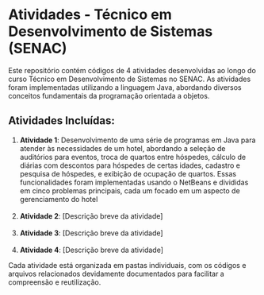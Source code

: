 # Atividades - Técnico em Desenvolvimento de Sistemas (SENAC)

Este repositório contém códigos de 4 atividades desenvolvidas ao longo do curso Técnico em Desenvolvimento de Sistemas no SENAC. As atividades foram implementadas utilizando a linguagem Java, abordando diversos conceitos fundamentais da programação orientada a objetos.

## Atividades Incluídas:

1. **Atividade 1**: Desenvolvimento de uma série de programas em Java para atender às necessidades de um hotel, abordando a seleção de auditórios para eventos, troca de quartos entre hóspedes, cálculo de diárias com descontos para hóspedes de certas idades, cadastro e pesquisa de hóspedes, e exibição de ocupação de quartos. Essas funcionalidades foram implementadas usando o NetBeans e divididas em cinco problemas principais, cada um focado em um aspecto de gerenciamento do hotel
    <br><br>
2. **Atividade 2**: [Descrição breve da atividade]
   <br><br>
3. **Atividade 3**: [Descrição breve da atividade]
   <br><br>
4. **Atividade 4**: [Descrição breve da atividade]

Cada atividade está organizada em pastas individuais, com os códigos e arquivos relacionados devidamente documentados para facilitar a compreensão e reutilização.

